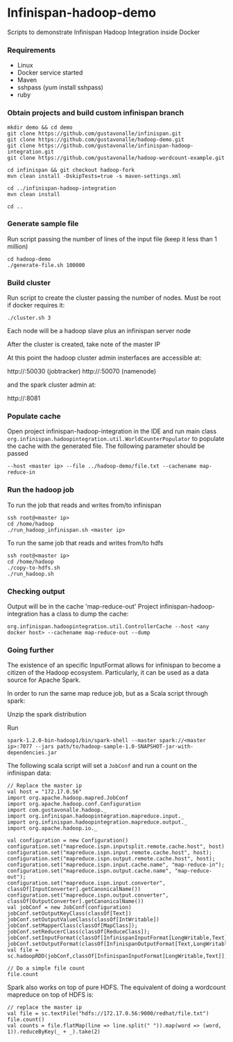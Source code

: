 # Infinispan-hadoop-demo


Scripts to demonstrate Infinispan Hadoop Integration inside Docker

### Requirements

* Linux
* Docker service started
* Maven
* sshpass (yum install sshpass)
* ruby

### Obtain projects and build custom infinispan branch


```
mkdir demo && cd demo
git clone https://github.com/gustavonalle/infinispan.git
git clone https://github.com/gustavonalle/hadoop-demo.git
git clone https://github.com/gustavonalle/infinispan-hadoop-integration.git
git clone https://github.com/gustavonalle/hadoop-wordcount-example.git

cd infinispan && git checkout hadoop-fork
mvn clean install -DskipTests=true -s maven-settings.xml

cd ../infinispan-hadoop-integration
mvn clean install

cd ..

```

### Generate sample file

Run script passing the number of lines of the input file (keep it less than 1 million)

```
cd hadoop-demo
./generate-file.sh 100000
```

### Build cluster

Run script to create the cluster passing the number of nodes. Must be root if docker requires it:

```./cluster.sh 3``` 

Each node will be a hadoop slave plus an infinispan server node

After the cluster is created, take note of the master IP

At this point the hadoop cluster admin insterfaces are accessible at:

http://<master ip>:50030  (jobtracker)
http://<master ip>:50070  (namenode)

and the spark cluster admin at:
 
http://<master ip>:8081


### Populate cache

Open project infinispan-hadoop-integration in the IDE and run main class ```org.infinispan.hadoopintegration.util.WorldCounterPopulator``` to populate the cache with the generated file. The following parameter should be passed

``` --host <master ip> --file ../hadoop-demo/file.txt --cachename map-reduce-in ```

### Run the hadoop job

To run the job that reads and writes from/to infinispan

``` 
ssh root@<master ip>
cd /home/hadoop
./run_hadoop_infinispan.sh <master ip>
```

To run the same job that reads and writes from/to hdfs

```
ssh root@<master ip>
cd /home/hadoop
./copy-to-hdfs.sh
./run_hadoop.sh
```

### Checking output

Output will be in the cache 'map-reduce-out'
Project infinispan-hadoop-integration has a class to dump the cache:

``` org.infinispan.hadoopintegration.util.ControllerCache --host <any docker host> --cachename map-reduce-out --dump ```


### Going further

The existence of an specific InputFormat allows for infinispan to become a citizen of the Hadoop ecosystem. Particularly,
it can be used as a data source for Apache Spark.

In order to run the same map reduce job, but as a Scala script through spark:

Unzip the spark distribution

Run

``` spark-1.2.0-bin-hadoop1/bin/spark-shell --master spark://<master ip>:7077 --jars path/to/hadoop-sample-1.0-SNAPSHOT-jar-with-dependencies.jar ```

The following scala script will set a ```JobConf``` and run a count on the infinispan data:

```
// Replace the master ip
val host = "172.17.0.56"
import org.apache.hadoop.mapred.JobConf
import org.apache.hadoop.conf.Configuration
import com.gustavonalle.hadoop._
import org.infinispan.hadoopintegration.mapreduce.input._
import org.infinispan.hadoopintegration.mapreduce.output._
import org.apache.hadoop.io._

val configuration = new Configuration()
configuration.set("mapreduce.ispn.inputsplit.remote.cache.host", host)
configuration.set("mapreduce.ispn.input.remote.cache.host", host);
configuration.set("mapreduce.ispn.output.remote.cache.host", host);
configuration.set("mapreduce.ispn.input.cache.name", "map-reduce-in");
configuration.set("mapreduce.ispn.output.cache.name", "map-reduce-out");
configuration.set("mapreduce.ispn.input.converter", classOf[InputConverter].getCanonicalName())
configuration.set("mapreduce.ispn.output.converter", classOf[OutputConverter].getCanonicalName())
val jobConf = new JobConf(configuration)
jobConf.setOutputKeyClass(classOf[Text])
jobConf.setOutputValueClass(classOf[IntWritable])
jobConf.setMapperClass(classOf[MapClass]);
jobConf.setReducerClass(classOf[ReduceClass]);
jobConf.setInputFormat(classOf[InfinispanInputFormat[LongWritable,Text]]);
jobConf.setOutputFormat(classOf[InfinispanOutputFormat[Text,LongWritable]]);
val file = sc.hadoopRDD(jobConf,classOf[InfinispanInputFormat[LongWritable,Text]],classOf[LongWritable],classOf[Text],1)

// Do a simple file count
file.count

```
Spark also works on top of pure HDFS. The equivalent of doing a wordcount mapreduce on top of HDFS is:

```
// replace the master ip
val file = sc.textFile("hdfs://172.17.0.56:9000/redhat/file.txt")
file.count()
val counts = file.flatMap(line => line.split(" ")).map(word => (word, 1)).reduceByKey(_ + _).take(2)
```

